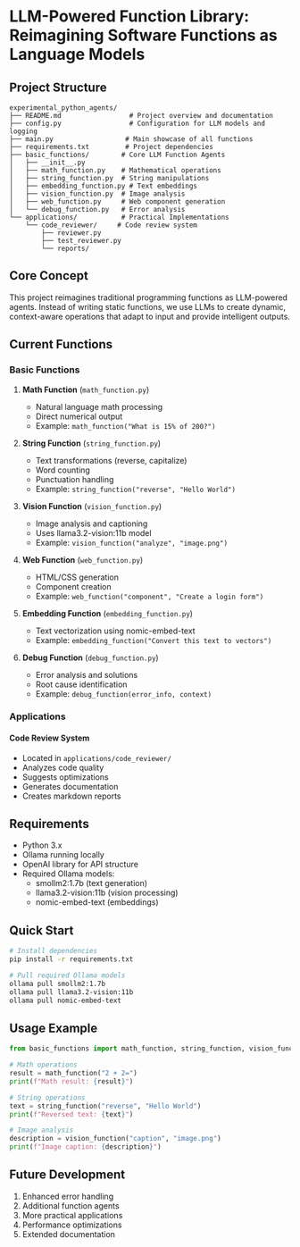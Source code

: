 # LLM-Powered Function Library: Reimagining Software Functions as Language Models

## Project Structure
```
experimental_python_agents/
├── README.md                 # Project overview and documentation
├── config.py                 # Configuration for LLM models and logging
├── main.py                  # Main showcase of all functions
├── requirements.txt         # Project dependencies
├── basic_functions/        # Core LLM Function Agents
│   ├── __init__.py
│   ├── math_function.py    # Mathematical operations
│   ├── string_function.py  # String manipulations
│   ├── embedding_function.py # Text embeddings
│   ├── vision_function.py  # Image analysis
│   ├── web_function.py     # Web component generation
│   └── debug_function.py   # Error analysis
└── applications/           # Practical Implementations
    └── code_reviewer/     # Code review system
        ├── reviewer.py
        ├── test_reviewer.py
        └── reports/
```

## Core Concept
This project reimagines traditional programming functions as LLM-powered agents. Instead of writing static functions, we use LLMs to create dynamic, context-aware operations that adapt to input and provide intelligent outputs.

## Current Functions

### Basic Functions
1. **Math Function** (`math_function.py`)
   - Natural language math processing
   - Direct numerical output
   - Example: `math_function("What is 15% of 200?")`

2. **String Function** (`string_function.py`)
   - Text transformations (reverse, capitalize)
   - Word counting
   - Punctuation handling
   - Example: `string_function("reverse", "Hello World")`

3. **Vision Function** (`vision_function.py`)
   - Image analysis and captioning
   - Uses llama3.2-vision:11b model
   - Example: `vision_function("analyze", "image.png")`

4. **Web Function** (`web_function.py`)
   - HTML/CSS generation
   - Component creation
   - Example: `web_function("component", "Create a login form")`

5. **Embedding Function** (`embedding_function.py`)
   - Text vectorization using nomic-embed-text
   - Example: `embedding_function("Convert this text to vectors")`

6. **Debug Function** (`debug_function.py`)
   - Error analysis and solutions
   - Root cause identification
   - Example: `debug_function(error_info, context)`

### Applications

#### Code Review System
- Located in `applications/code_reviewer/`
- Analyzes code quality
- Suggests optimizations
- Generates documentation
- Creates markdown reports

## Requirements
- Python 3.x
- Ollama running locally
- OpenAI library for API structure
- Required Ollama models:
  - smollm2:1.7b (text generation)
  - llama3.2-vision:11b (vision processing)
  - nomic-embed-text (embeddings)

## Quick Start
```bash
# Install dependencies
pip install -r requirements.txt

# Pull required Ollama models
ollama pull smollm2:1.7b
ollama pull llama3.2-vision:11b
ollama pull nomic-embed-text
```

## Usage Example
```python
from basic_functions import math_function, string_function, vision_function

# Math operations
result = math_function("2 + 2=")
print(f"Math result: {result}")

# String operations
text = string_function("reverse", "Hello World")
print(f"Reversed text: {text}")

# Image analysis
description = vision_function("caption", "image.png")
print(f"Image caption: {description}")
```

## Future Development
1. Enhanced error handling
2. Additional function agents
3. More practical applications
4. Performance optimizations
5. Extended documentation